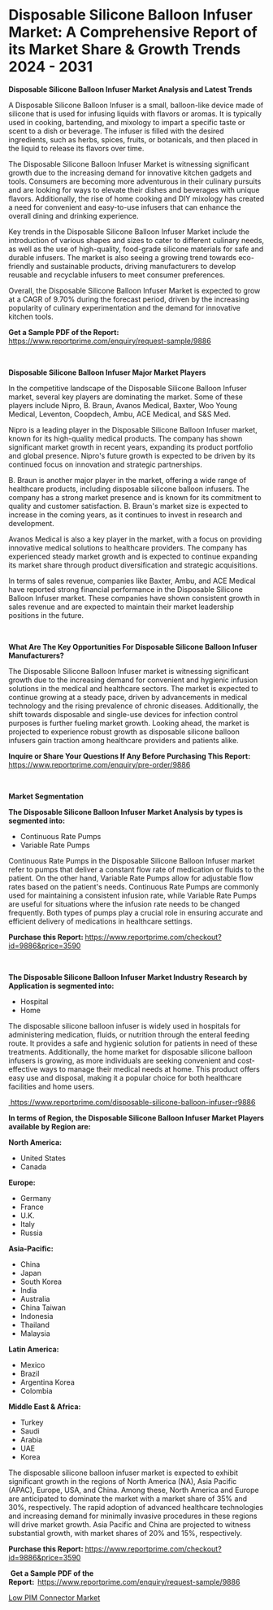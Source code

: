 <p><h1>Disposable Silicone Balloon Infuser Market: A Comprehensive Report of its Market Share & Growth Trends 2024 - 2031</h1></p><p><strong>Disposable Silicone Balloon Infuser Market Analysis and Latest Trends</strong></p>
<p><p>A Disposable Silicone Balloon Infuser is a small, balloon-like device made of silicone that is used for infusing liquids with flavors or aromas. It is typically used in cooking, bartending, and mixology to impart a specific taste or scent to a dish or beverage. The infuser is filled with the desired ingredients, such as herbs, spices, fruits, or botanicals, and then placed in the liquid to release its flavors over time.</p><p>The Disposable Silicone Balloon Infuser Market is witnessing significant growth due to the increasing demand for innovative kitchen gadgets and tools. Consumers are becoming more adventurous in their culinary pursuits and are looking for ways to elevate their dishes and beverages with unique flavors. Additionally, the rise of home cooking and DIY mixology has created a need for convenient and easy-to-use infusers that can enhance the overall dining and drinking experience.</p><p>Key trends in the Disposable Silicone Balloon Infuser Market include the introduction of various shapes and sizes to cater to different culinary needs, as well as the use of high-quality, food-grade silicone materials for safe and durable infusers. The market is also seeing a growing trend towards eco-friendly and sustainable products, driving manufacturers to develop reusable and recyclable infusers to meet consumer preferences.</p><p>Overall, the Disposable Silicone Balloon Infuser Market is expected to grow at a CAGR of 9.70% during the forecast period, driven by the increasing popularity of culinary experimentation and the demand for innovative kitchen tools.</p></p>
<p><strong>Get a Sample PDF of the Report:&nbsp;</strong> <a href="https://www.reportprime.com/enquiry/request-sample/9886">https://www.reportprime.com/enquiry/request-sample/9886</a></p>
<p>&nbsp;</p>
<p><strong>Disposable Silicone Balloon Infuser Major Market Players</strong></p>
<p><p>In the competitive landscape of the Disposable Silicone Balloon Infuser market, several key players are dominating the market. Some of these players include Nipro, B. Braun, Avanos Medical, Baxter, Woo Young Medical, Leventon, Coopdech, Ambu, ACE Medical, and S&S Med.</p><p>Nipro is a leading player in the Disposable Silicone Balloon Infuser market, known for its high-quality medical products. The company has shown significant market growth in recent years, expanding its product portfolio and global presence. Nipro's future growth is expected to be driven by its continued focus on innovation and strategic partnerships.</p><p>B. Braun is another major player in the market, offering a wide range of healthcare products, including disposable silicone balloon infusers. The company has a strong market presence and is known for its commitment to quality and customer satisfaction. B. Braun's market size is expected to increase in the coming years, as it continues to invest in research and development.</p><p>Avanos Medical is also a key player in the market, with a focus on providing innovative medical solutions to healthcare providers. The company has experienced steady market growth and is expected to continue expanding its market share through product diversification and strategic acquisitions.</p><p>In terms of sales revenue, companies like Baxter, Ambu, and ACE Medical have reported strong financial performance in the Disposable Silicone Balloon Infuser market. These companies have shown consistent growth in sales revenue and are expected to maintain their market leadership positions in the future.</p></p>
<p>&nbsp;</p>
<p><strong>What Are The Key Opportunities For Disposable Silicone Balloon Infuser Manufacturers?</strong></p>
<p><p>The Disposable Silicone Balloon Infuser market is witnessing significant growth due to the increasing demand for convenient and hygienic infusion solutions in the medical and healthcare sectors. The market is expected to continue growing at a steady pace, driven by advancements in medical technology and the rising prevalence of chronic diseases. Additionally, the shift towards disposable and single-use devices for infection control purposes is further fueling market growth. Looking ahead, the market is projected to experience robust growth as disposable silicone balloon infusers gain traction among healthcare providers and patients alike.</p></p>
<p><strong>Inquire or Share Your Questions If Any Before Purchasing This Report:</strong> <a href="https://www.reportprime.com/enquiry/pre-order/9886">https://www.reportprime.com/enquiry/pre-order/9886</a></p>
<p>&nbsp;</p>
<p><strong>Market Segmentation</strong></p>
<p><strong>The Disposable Silicone Balloon Infuser Market Analysis by types is segmented into:</strong></p>
<p><ul><li>Continuous Rate Pumps</li><li>Variable Rate Pumps</li></ul></p>
<p><p>Continuous Rate Pumps in the Disposable Silicone Balloon Infuser market refer to pumps that deliver a constant flow rate of medication or fluids to the patient. On the other hand, Variable Rate Pumps allow for adjustable flow rates based on the patient's needs. Continuous Rate Pumps are commonly used for maintaining a consistent infusion rate, while Variable Rate Pumps are useful for situations where the infusion rate needs to be changed frequently. Both types of pumps play a crucial role in ensuring accurate and efficient delivery of medications in healthcare settings.</p></p>
<p><strong>Purchase this Report:&nbsp;</strong><a href="https://www.reportprime.com/checkout?id=9886&price=3590">https://www.reportprime.com/checkout?id=9886&price=3590</a></p>
<p>&nbsp;</p>
<p><strong>The Disposable Silicone Balloon Infuser Market Industry Research by Application is segmented into:</strong></p>
<p><ul><li>Hospital</li><li>Home</li></ul></p>
<p><p>The disposable silicone balloon infuser is widely used in hospitals for administering medication, fluids, or nutrition through the enteral feeding route. It provides a safe and hygienic solution for patients in need of these treatments. Additionally, the home market for disposable silicone balloon infusers is growing, as more individuals are seeking convenient and cost-effective ways to manage their medical needs at home. This product offers easy use and disposal, making it a popular choice for both healthcare facilities and home users.</p></p>
<p><a href="https://www.reportprime.com/disposable-silicone-balloon-infuser-r9886">&nbsp;https://www.reportprime.com/disposable-silicone-balloon-infuser-r9886</a></p>
<p><strong>In terms of Region, the Disposable Silicone Balloon Infuser Market Players available by Region are:</strong></p>
<p>
    <p> <strong> North America: </strong>
        <ul>
            <li>United States</li>
            <li>Canada</li>
        </ul>
        </p> 
    <p> <strong> Europe: </strong>
        <ul>
            <li>Germany</li>
            <li>France</li>
            <li>U.K.</li>
            <li>Italy</li>
            <li>Russia</li>
        </ul>
        </p> 
    <p> <strong> Asia-Pacific: </strong>
        <ul>
            <li>China</li>
            <li>Japan</li>
            <li>South Korea</li>
            <li>India</li>
            <li>Australia</li>
            <li>China Taiwan</li>
            <li>Indonesia</li>
            <li>Thailand</li>
            <li>Malaysia</li>
        </ul>
        </p> 
    <p> <strong> Latin America: </strong>
        <ul>
            <li>Mexico</li>
            <li>Brazil</li>
            <li>Argentina Korea</li>
            <li>Colombia</li>
        </ul>
        </p> 
    <p> <strong> Middle East & Africa: </strong>
        <ul>
            <li>Turkey</li>
            <li>Saudi</li>
            <li>Arabia</li>
            <li>UAE</li>
            <li>Korea</li>
        </ul>
    </p>
    </p>
<p><p>The disposable silicone balloon infuser market is expected to exhibit significant growth in the regions of North America (NA), Asia Pacific (APAC), Europe, USA, and China. Among these, North America and Europe are anticipated to dominate the market with a market share of 35% and 30%, respectively. The rapid adoption of advanced healthcare technologies and increasing demand for minimally invasive procedures in these regions will drive market growth. Asia Pacific and China are projected to witness substantial growth, with market shares of 20% and 15%, respectively.</p></p>
<p><strong>Purchase this Report: </strong><a href="https://www.reportprime.com/checkout?id=9886&price=3590">https://www.reportprime.com/checkout?id=9886&price=3590</a></p>
<p>&nbsp;<strong>Get a Sample PDF of the Report:&nbsp;&nbsp;</strong><a href="https://www.reportprime.com/enquiry/request-sample/9886">https://www.reportprime.com/enquiry/request-sample/9886</a></p>
<p><strong></strong></p>
<p><p><a href="https://spotless-saver-8fd.notion.site/Low-PIM-Connector-Market-Report-Reveals-the-Latest-Trends-And-Growth-Opportunities-of-this-Market-e1e36d41123444fdb36488fadadff0f8">Low PIM Connector Market</a></p></p>